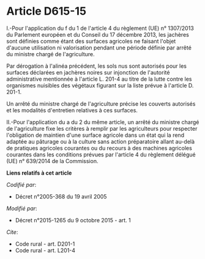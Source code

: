 # Article D615-15

I.-Pour l'application du f du 1 de l'article 4 du règlement (UE) n° 1307/2013 du Parlement européen et du Conseil du 17
décembre 2013, les jachères sont définies comme étant des surfaces agricoles ne faisant l'objet d'aucune utilisation ni
valorisation pendant une période définie par arrêté du ministre chargé de l'agriculture. 

Par dérogation à l'alinéa précédent, les sols nus sont autorisés pour les surfaces déclarées en jachères noires sur
injonction de l'autorité administrative mentionnée à l'article L. 201-4 au titre de la lutte contre les organismes nuisibles
des végétaux figurant sur la liste prévue à l'article D. 201-1. 

Un arrêté du ministre chargé de l'agriculture précise les couverts autorisés et les modalités d'entretien relatives à ces
surfaces. 

II.-Pour l'application du a du 2 du même article, un arrêté du ministre chargé de l'agriculture fixe les critères à remplir
par les agriculteurs pour respecter l'obligation de maintien d'une surface agricole dans un état qui la rend adaptée au
pâturage ou à la culture sans action préparatoire allant au-delà de pratiques agricoles courantes ou du recours à des
machines agricoles courantes dans les conditions prévues par l'article 4 du règlement délégué (UE) n° 639/2014 de la
Commission.

**Liens relatifs à cet article**

_Codifié par_:

  - Décret n°2005-368 du 19 avril 2005

_Modifié par_:

  - Décret n°2015-1265 du 9 octobre 2015 - art. 1

_Cite_:

  - Code rural - art. D201-1
  - Code rural - art. L201-4
